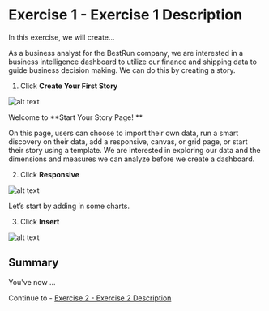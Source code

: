 # Exercise 1 - Exercise 1 Description

In this exercise, we will create...

As a business analyst for the BestRun company, we are interested in a business intelligence dashboard to utilize our finance and shipping data to guide business decision making. We can do this by creating a story. 

1. Click **Create Your First Story**

![alt text](https://github.com/SAP-samples/teched2021-ANA260/blob/1197ce5c47a4c2820bbfecb5590fa0fbbaa69a3c/exercises/ex1/images/Image%201.png)

Welcome to **Start Your Story Page! **
  
On this page, users can choose to import their own data, run a smart discovery on their data, add a responsive, canvas, or grid page, or start their story using a template. We are interested in exploring our data and the dimensions and measures we can analyze before we create a dashboard. 

2. Click **Responsive** 

![alt text](https://github.com/SAP-samples/teched2021-ANA260/blob/e204a03413e854f5807a951718ca4f324924eae0/exercises/ex1/images/image%202.png)

Let’s start by adding in some charts. 

3. Click **Insert** 

![alt text](https://github.com/SAP-samples/teched2021-ANA260/blob/e55ed14b28058fb3f6e97a6880919a883d1bb21b/exercises/ex1/images/image%203.png)








## Summary

You've now ...

Continue to - [Exercise 2 - Exercise 2 Description](../ex2/README.md)


